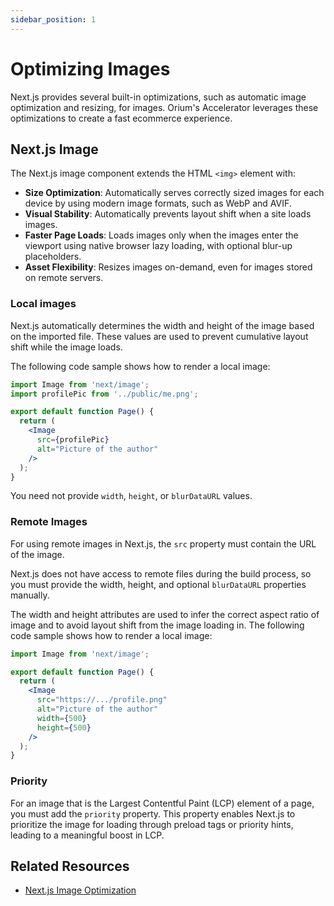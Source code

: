 ```yaml
---
sidebar_position: 1
---
```


# Optimizing Images

Next.js provides several built-in optimizations, such as automatic image optimization and resizing, for images. Orium's Accelerator leverages these optimizations to create a fast ecommerce experience.

## Next.js Image

The Next.js image component extends the HTML `<img>` element with:
- **Size Optimization**: Automatically serves correctly sized images for each device by using modern image formats, such as WebP and AVIF.
- **Visual Stability**: Automatically prevents layout shift when a site loads images.
- **Faster Page Loads**: Loads images only when the images enter the viewport using native browser lazy loading, with optional blur-up placeholders.
- **Asset Flexibility**: Resizes images on-demand, even for images stored on remote servers.

### Local images
Next.js automatically determines the width and height of the image based on the imported file. These values are used to prevent cumulative layout shift while the image loads.

The following code sample shows how to render a local image:

```jsx
import Image from 'next/image';
import profilePic from '../public/me.png';

export default function Page() {
  return (
    <Image
      src={profilePic}
      alt="Picture of the author"
    />
  );
}
```
You need not provide `width`, `height`, or `blurDataURL` values.

### Remote Images
For using remote images in Next.js, the `src` property must contain the URL of the image.

Next.js does not have access to remote files during the build process, so you must provide the width, height, and optional `blurDataURL` properties manually.

The width and height attributes are used to infer the correct aspect ratio of image and to avoid layout shift from the image loading in. The following code sample shows how to render a local image:

```jsx
import Image from 'next/image';

export default function Page() {
  return (
    <Image
      src="https://.../profile.png"
      alt="Picture of the author"
      width={500}
      height={500}
    />
  );
}
```

### Priority
For an image that is the Largest Contentful Paint (LCP) element of a page, you must add the `priority` property. This property enables Next.js to prioritize the image for loading through preload tags or priority hints, leading to a meaningful boost in LCP.

## Related Resources

- [Next.js Image Optimization](https://nextjs.org/docs/pages/building-your-application/optimizing/images)
